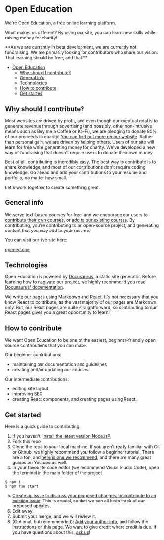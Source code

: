 # Open Education

We're Open Education, a free online learning platform.

What makes us different? By using our site, you can learn new skills while raising money for charity!

**As we are currently in beta development, we are currently not fundraising. We are primarily looking for contributors who share our vision: That learning should be free, and that **

- [Open Education](#open-education)
  - [Why should I contribute?](#why-should-i-contribute)
  - [General info](#general-info)
  - [Technologies](#technologies)
  - [How to contribute](#how-to-contribute)
  - [Get started](#get-started)

## Why should I contribute?

Most websites are driven by profit, and even though our eventual goal is to generate revenue through advertising (and possibly, other non-intrusive means such as Buy me a Coffee or Ko-Fi), we are pledging to donate 90% of our proceeds to charity! [You can find out more on our website](https://opened.one/about). Rather than personal gain, we are driven by helping others. Users of our site will learn for free while generating money for charity. We've developed a new way of fundraising that doesn't require users to donate their own money.

Best of all, contributing is incredibly easy. The best way to contribute is to share knowledge, and most of our contributions don't require coding knowledge. Go ahead and add your contributions to your resume and portfolio, no matter how small. 

Let's work together to create something great.

## General info

We serve text-based courses for free, and we encourage our users to [contribute their own courses](./GUIDE_TO_CREATE_COURSES.md), or [add to our existing courses](./GUIDE_TO_UPDATE_COURSES.md). By contributing, you're contributing to an open-source project, and generating content that you may add to your resume.

You can visit our live site here:

[opened.one](https://opened.one/)


## Technologies

Open Education is powered by [Docusaurus](https://docusaurus.io/), a static site generator. Before learning how to nagivate our project, we highly recommend you read [Docusaurus' documentation](https://docusaurus.io/docs).

We write our pages using Markdown and React. It's not necessary that you know React to contribute, as the vast majority of our pages are Markdown only. But, our React pages are quite straightforward, so contributing to our React pages gives you a great opportunity to learn!

## How to contribute

We want Open Education to be one of the easiest, beginner-friendly open source contributions that you can make.

Our beginner contributions:

- maintaining our documentation and guidelines
- creating and/or updating our courses

Our intermediate contributions:

- editing site layout
- improving SEO
- creating React components, and creating pages using React.

## Get started

Here is a quick guide to contributing.

1. If you haven't, [install the latest version Node.js®](https://nodejs.org/en/download/)
2. Fork this repo.
3. Clone the repo to your local machine. If you aren't really familiar with Git or Github, we highly recommend you follow a beginner tutorial. There are a ton, and [here is one we recommend](https://www.freecodecamp.org/news/git-and-github-for-beginners/), and there are many great guides on Youtube as well.
4. In your favourite code editor (we recommend Visual Studio Code), open the terminal in the main folder of the project

```
$ npm i
$ npm run start
```

5. [Create an issue to discuss your proposed changes, or contribute to an existing issue](https://github.com/chrisnmorrison/openeducation/issues). This is crucial, so that we can all keep track of our proposed updates.
6. Edit away!
7. Submit your merge, and we will review it.
8. (Optional, but recommended): [Add your author info](https://opened.one/authors/), and follow the instructions on this page. We want to give credit where credit is due. If you have questions about this, [ask us](./SUPPORT.md)!
